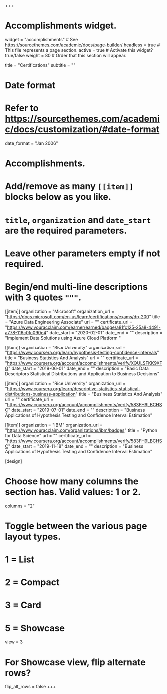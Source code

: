 +++
# Accomplishments widget.
widget = "accomplishments"  # See https://sourcethemes.com/academic/docs/page-builder/
headless = true  # This file represents a page section.
active = true  # Activate this widget? true/false
weight = 80  # Order that this section will appear.

title = "Certifications"
subtitle = ""

# Date format
#   Refer to https://sourcethemes.com/academic/docs/customization/#date-format
date_format = "Jan 2006"

# Accomplishments.
#   Add/remove as many `[[item]]` blocks below as you like.
#   `title`, `organization` and `date_start` are the required parameters.
#   Leave other parameters empty if not required.
#   Begin/end multi-line descriptions with 3 quotes `"""`.

[[item]]
  organization = "Microsoft"
  organization_url = "https://docs.microsoft.com/en-us/learn/certifications/exams/dp-200"
  title = "Azure Data Engineering Associate"
  url = ""
  certificate_url = "https://www.youracclaim.com/earner/earned/badge/a81fc125-25a8-4491-a778-116c0fc090e4"
  date_start = "2020-02-01"
  date_end = ""
  description = "Implement Data Solutions using Azure Cloud Platform "

[[item]]
  organization = "Rice University"
  organization_url = "https://www.coursera.org/learn/hypothesis-testing-confidence-intervals"
  title = "Business Statistics And Analysis"
  url = ""
  certificate_url = "https://www.coursera.org/account/accomplishments/verify/XQULSFKK9XFG"
  date_start = "2019-06-01"
  date_end = ""
  description = "Basic Data Descriptors Statistical Distributions and Application to Business Decisions"
  
[[item]]
  organization = "Rice University"
  organization_url = "https://www.coursera.org/learn/descriptive-statistics-statistical-distributions-business-application"
  title = "Business Statistics And Analysis"
  url = ""
  certificate_url = "https://www.coursera.org/account/accomplishments/verify/583FH9LBCHSC"
  date_start = "2019-07-01"
  date_end = ""
  description = "Business Applications of Hypothesis Testing and Confidence Interval Estimation"

[[item]]
  organization = "IBM"
  organization_url = "https://www.youracclaim.com/organizations/ibm/badges"
  title = "Python for Data Science"
  url = ""
  certificate_url = "https://www.coursera.org/account/accomplishments/verify/583FH9LBCHSC"
  date_start = "2019-11-18"
  date_end = ""
  description = "Business Applications of Hypothesis Testing and Confidence Interval Estimation"

[design]
  # Choose how many columns the section has. Valid values: 1 or 2.
  columns = "2"

  # Toggle between the various page layout types.
  #   1 = List
  #   2 = Compact
  #   3 = Card
  #   5 = Showcase
  view = 3

  # For Showcase view, flip alternate rows?
  flip_alt_rows = false
+++
